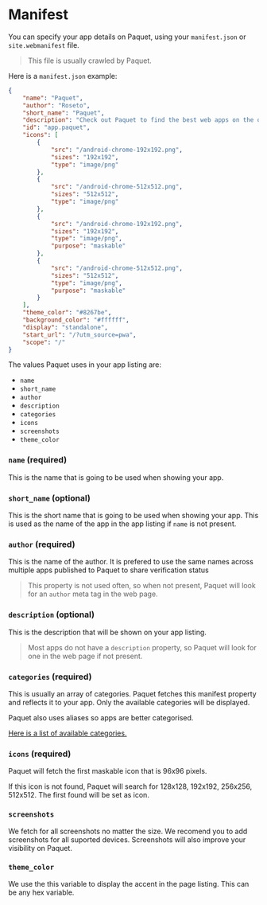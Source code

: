 # Manifest

You can specify your app details on Paquet, using your `manifest.json` or `site.webmanifest` file.

> This file is usually crawled by Paquet.

Here is a `manifest.json` example:

```json
{
	"name": "Paquet",
	"author": "Roseto",
	"short_name": "Paquet",
	"description": "Check out Paquet to find the best web apps on the open web.",
	"id": "app.paquet",
	"icons": [
		{
			"src": "/android-chrome-192x192.png",
			"sizes": "192x192",
			"type": "image/png"
		},
		{
			"src": "/android-chrome-512x512.png",
			"sizes": "512x512",
			"type": "image/png"
		},
		{
			"src": "/android-chrome-192x192.png",
			"sizes": "192x192",
			"type": "image/png",
			"purpose": "maskable"
		},
		{
			"src": "/android-chrome-512x512.png",
			"sizes": "512x512",
			"type": "image/png",
			"purpose": "maskable"
		}
	],
	"theme_color": "#8267be",
	"background_color": "#ffffff",
	"display": "standalone",
	"start_url": "/?utm_source=pwa",
	"scope": "/"
}
```

The values Paquet uses in your app listing are:

-   `name`
-   `short_name`
-   `author`
-   `description`
-   `categories`
-   `icons`
-   `screenshots`
-   `theme_color`

### `name` (required)

This is the name that is going to be used when showing your app.

### `short_name` (optional)

This is the short name that is going to be used when showing your app.
This is used as the name of the app in the app listing if `name` is not present.

### `author` (required)

This is the name of the author. It is prefered to use the same
names across multiple apps published to Paquet to share
verification status

> This property is not used often, so when not present,
> Paquet will look for an `author` meta tag in the web page.

### `description` (optional)

This is the description that will be shown on your app listing.

> Most apps do not have a `description` property, so Paquet
> will look for one in the web page if not present.

### `categories` (required)

This is usually an array of categories.
Paquet fetches this manifest property and reflects it to your app.
Only the available categories will be displayed.

Paquet also uses aliases so apps are better categorised.

[Here is a list of available categories.](https://paquet.app/category)

### `icons` (required)

Paquet will fetch the first maskable icon that is 96x96 pixels.

If this icon is not found, Paquet will search for 128x128, 192x192, 256x256, 512x512.
The first found will be set as icon.

### `screenshots`

We fetch for all screenshots no matter the size. We recomend
you to add screenshots for all suported devices. Screenshots
will also improve your visibility on Paquet.

### `theme_color`

We use the this variable to display the accent in the page listing.
This can be any hex variable.
